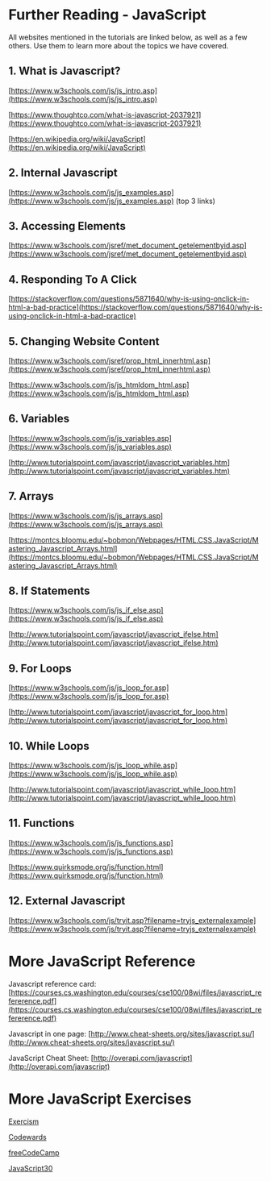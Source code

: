 # Further Reading - JavaScript

All websites mentioned in the tutorials are linked below, as well as a few others. Use them to learn more about the topics we have covered.

## 1. What is Javascript?

[https://www.w3schools.com/js/js_intro.asp](https://www.w3schools.com/js/js_intro.asp)

[https://www.thoughtco.com/what-is-javascript-2037921](https://www.thoughtco.com/what-is-javascript-2037921)

[https://en.wikipedia.org/wiki/JavaScript](https://en.wikipedia.org/wiki/JavaScript)

## 2. Internal Javascript

[https://www.w3schools.com/js/js_examples.asp](https://www.w3schools.com/js/js_examples.asp) (top 3 links)


## 3. Accessing Elements

[https://www.w3schools.com/jsref/met_document_getelementbyid.asp](https://www.w3schools.com/jsref/met_document_getelementbyid.asp)

## 4. Responding To A Click

[https://stackoverflow.com/questions/5871640/why-is-using-onclick-in-html-a-bad-practice](https://stackoverflow.com/questions/5871640/why-is-using-onclick-in-html-a-bad-practice)

## 5. Changing Website Content

[https://www.w3schools.com/jsref/prop_html_innerhtml.asp](https://www.w3schools.com/jsref/prop_html_innerhtml.asp)

[https://www.w3schools.com/js/js_htmldom_html.asp](https://www.w3schools.com/js/js_htmldom_html.asp)

## 6. Variables

[https://www.w3schools.com/js/js_variables.asp](https://www.w3schools.com/js/js_variables.asp)

[http://www.tutorialspoint.com/javascript/javascript_variables.htm](http://www.tutorialspoint.com/javascript/javascript_variables.htm)

## 7. Arrays

[https://www.w3schools.com/js/js_arrays.asp](https://www.w3schools.com/js/js_arrays.asp)

[https://montcs.bloomu.edu/~bobmon/Webpages/HTML.CSS.JavaScript/Mastering_Javascript_Arrays.html](https://montcs.bloomu.edu/~bobmon/Webpages/HTML.CSS.JavaScript/Mastering_Javascript_Arrays.html)

## 8. If Statements

[https://www.w3schools.com/js/js_if_else.asp](https://www.w3schools.com/js/js_if_else.asp)

[http://www.tutorialspoint.com/javascript/javascript_ifelse.htm](http://www.tutorialspoint.com/javascript/javascript_ifelse.htm)

## 9. For Loops

[https://www.w3schools.com/js/js_loop_for.asp](https://www.w3schools.com/js/js_loop_for.asp)

[http://www.tutorialspoint.com/javascript/javascript_for_loop.htm](http://www.tutorialspoint.com/javascript/javascript_for_loop.htm)

## 10. While Loops

[https://www.w3schools.com/js/js_loop_while.asp](https://www.w3schools.com/js/js_loop_while.asp)

[http://www.tutorialspoint.com/javascript/javascript_while_loop.htm](http://www.tutorialspoint.com/javascript/javascript_while_loop.htm)

## 11. Functions

[https://www.w3schools.com/js/js_functions.asp](https://www.w3schools.com/js/js_functions.asp)

[https://www.quirksmode.org/js/function.html](https://www.quirksmode.org/js/function.html)

## 12. External Javascript

[https://www.w3schools.com/js/tryit.asp?filename=tryjs_externalexample](https://www.w3schools.com/js/tryit.asp?filename=tryjs_externalexample)


# More JavaScript Reference

Javascript reference card:
[https://courses.cs.washington.edu/courses/cse100/08wi/files/javascript_refererence.pdf](https://courses.cs.washington.edu/courses/cse100/08wi/files/javascript_refererence.pdf)

Javascript in one page:
[http://www.cheat-sheets.org/sites/javascript.su/](http://www.cheat-sheets.org/sites/javascript.su/)

JavaScript Cheat Sheet:
[http://overapi.com/javascript](http://overapi.com/javascript)

# More JavaScript Exercises

[Exercism](https://exercism.io/)

[Codewards](https://www.codewars.com/)

[freeCodeCamp](https://www.freecodecamp.org/)

[JavaScript30](https://javascript30.com/)
